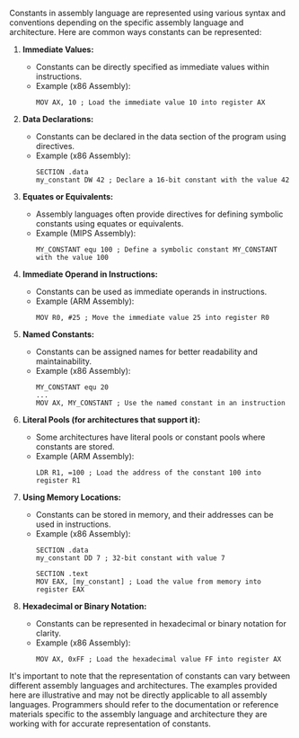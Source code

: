 Constants in assembly language are represented using various syntax and conventions depending on the specific assembly language and architecture. Here are common ways constants can be represented:

1. **Immediate Values:**
   - Constants can be directly specified as immediate values within instructions.
   - Example (x86 Assembly):
     ```assembly
     MOV AX, 10 ; Load the immediate value 10 into register AX
     ```

2. **Data Declarations:**
   - Constants can be declared in the data section of the program using directives.
   - Example (x86 Assembly):
     ```assembly
     SECTION .data
     my_constant DW 42 ; Declare a 16-bit constant with the value 42
     ```
   
3. **Equates or Equivalents:**
   - Assembly languages often provide directives for defining symbolic constants using equates or equivalents.
   - Example (MIPS Assembly):
     ```assembly
     MY_CONSTANT equ 100 ; Define a symbolic constant MY_CONSTANT with the value 100
     ```

4. **Immediate Operand in Instructions:**
   - Constants can be used as immediate operands in instructions.
   - Example (ARM Assembly):
     ```assembly
     MOV R0, #25 ; Move the immediate value 25 into register R0
     ```

5. **Named Constants:**
   - Constants can be assigned names for better readability and maintainability.
   - Example (x86 Assembly):
     ```assembly
     MY_CONSTANT equ 20
     ...
     MOV AX, MY_CONSTANT ; Use the named constant in an instruction
     ```

6. **Literal Pools (for architectures that support it):**
   - Some architectures have literal pools or constant pools where constants are stored.
   - Example (ARM Assembly):
     ```assembly
     LDR R1, =100 ; Load the address of the constant 100 into register R1
     ```

7. **Using Memory Locations:**
   - Constants can be stored in memory, and their addresses can be used in instructions.
   - Example (x86 Assembly):
     ```assembly
     SECTION .data
     my_constant DD 7 ; 32-bit constant with value 7

     SECTION .text
     MOV EAX, [my_constant] ; Load the value from memory into register EAX
     ```

8. **Hexadecimal or Binary Notation:**
   - Constants can be represented in hexadecimal or binary notation for clarity.
   - Example (x86 Assembly):
     ```assembly
     MOV AX, 0xFF ; Load the hexadecimal value FF into register AX
     ```

It's important to note that the representation of constants can vary between different assembly languages and architectures. The examples provided here are illustrative and may not be directly applicable to all assembly languages. Programmers should refer to the documentation or reference materials specific to the assembly language and architecture they are working with for accurate representation of constants.
